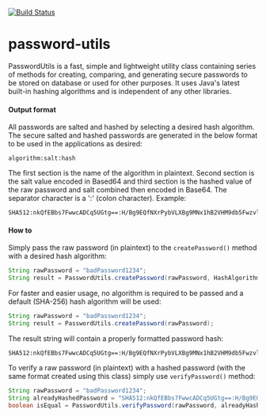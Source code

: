 [![Build Status](https://travis-ci.org/farbodsafaei/password-utils.svg?branch=master)](https://travis-ci.org/farbodsafaei/password-utils)

# password-utils

PasswordUtils is a fast, simple and lightweight utility class containing series of methods for creating, comparing, and generating secure passwords to be stored on database or used for other purposes. It uses Java's latest built-in hashing algorithms and is independent of any other libraries.

#### Output format

All passwords are salted and hashed by selecting a desired hash algorithm. The secure salted and hashed passwords are generated in the below format to be used in the applications as desired:

```
algorithm:salt:hash
```

The first section is the name of the algorithm in plaintext. Second section is the salt value encoded in Based64 and third section is the hashed value of the raw password and salt combined then encoded in Base64. The separator character is a ':' (colon character). Example:

```
SHA512:nkQfEBbs7FwwcADCq5UGtg==:H/Bg9EQfNXrPybVLXBg9MNx1hB2VHM9db5Fwzvlx3i1k53lOEJM9eTofCkMBddQEzRd9sNDCACZZsflh42IyCw==
```

#### How to

Simply pass the raw password (in plaintext) to the ```createPassword()``` method with a desired hash algorithm:

```java
String rawPassword = "badPassword1234";
String result = PasswordUtils.createPassword(rawPassword, HashAlgorithm.SHA512);
```

For faster and easier usage, no algorithm is required to be passed and a default (SHA-256) hash algorithm will be used:
  
```java
String rawPassword = "badPassword1234";
String result = PasswordUtils.createPassword(rawPassword);
```

The result string will contain a properly formatted password hash:  

```
SHA512:nkQfEBbs7FwwcADCq5UGtg==:H/Bg9EQfNXrPybVLXBg9MNx1hB2VHM9db5Fwzvlx3i1k53lOEJM9eTofCkMBddQEzRd9sNDCACZZsflh42IyCw==
```

To verify a raw password (in plaintext) with a hashed password (with the same format created using this class) simply use ```verifyPassword()``` method:

```java
String rawPassword = "badPassword1234";
String alreadyHashedPassword = "SHA512:nkQfEBbs7FwwcADCq5UGtg==:H/Bg9EQfNXrPybVLXBg9MNx1hB2VHM9db5Fwzvlx3i1k53lOEJM9eTofCkMBddQEzRd9sNDCACZZsflh42IyCw==";
boolean isEqual = PasswordUtils.verifyPassword(rawPassword, alreadyHashedPassword);
```
